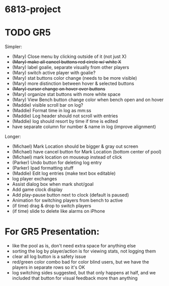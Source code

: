 # 6813-project

TODO GR5
===
Simpler:
+ (Mary) Close menu by clicking outside of it (not just X)
+ ~~(Mary) make all cancel buttons red circle w/ white X~~
+ (Mary) label goalie, separate visually from other players
+ (Mary) switch active player with goalie?
+ (Mary) stat buttons color change (needs to be more visible)
+ (Mary) more distinction between hover & selected buttons
+ ~~(Mary) cursor change on hover over buttons~~
+ (Mary) organize stat buttons with more white space
+ (Mary) View Bench button change color when bench open and on hover
+ (Maddie) visible scroll bar on log?
+ (Maddie) Format time in log as mm:ss
+ (Maddie) Log header should not scroll with entries
+ (Maddie) log should resort by time if time is edited
+ have separate column for number & name in log (improve alignment)

Longer:
+ (Michael) Mark Location should be bigger & gray out screen
+ (Michael) have cancel button for Mark Location (bottom center of pool)
+ (Michael) mark location on mouseup instead of click
+ (Parker) Undo button for deleting log entry
+ (Parker) Ipad formatting stuff
+ (Maddie) Edit log entries (make text box editable)
+ log player exchanges
+ Assist dialog box when mark shot/goal
+ Add game clock display
+ Add play-pause button next to clock (default is paused)
+ Animation for switching players from bench to active
+ (if time) drag & drop to switch players
+ (if time) slide to delete like alarms on iPhone

For GR5 Presentation:
===
+ like the pool as is, don't need extra space for anything else
+ sorting the log by player/action is for viewing stats, not logging them
+ clear all log button is a safety issue
+ red/green color combo bad for color blind users, but we have the players in separate rows so it's OK
+ log switching sides suggested, but that only happens at half, and we included that button for visual feedback more than anything
